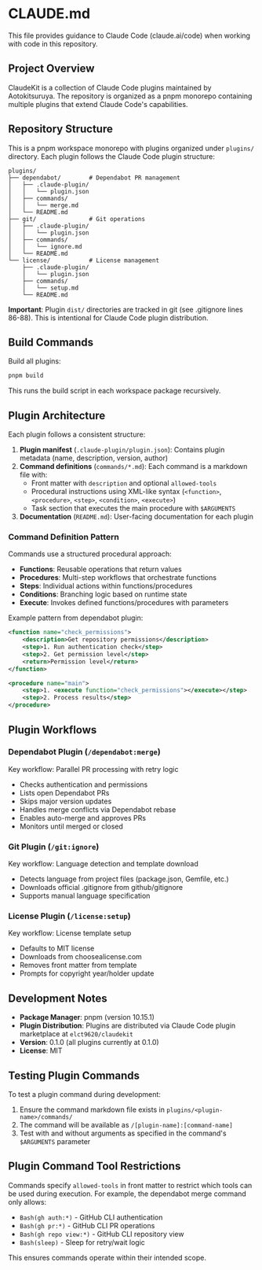 # CLAUDE.md

This file provides guidance to Claude Code (claude.ai/code) when working with code in this repository.

## Project Overview

ClaudeKit is a collection of Claude Code plugins maintained by Aotokitsuruya. The repository is organized as a pnpm monorepo containing multiple plugins that extend Claude Code's capabilities.

## Repository Structure

This is a pnpm workspace monorepo with plugins organized under `plugins/` directory. Each plugin follows the Claude Code plugin structure:

```
plugins/
├── dependabot/        # Dependabot PR management
│   ├── .claude-plugin/
│   │   └── plugin.json
│   ├── commands/
│   │   └── merge.md
│   └── README.md
├── git/               # Git operations
│   ├── .claude-plugin/
│   │   └── plugin.json
│   ├── commands/
│   │   └── ignore.md
│   └── README.md
└── license/           # License management
    ├── .claude-plugin/
    │   └── plugin.json
    ├── commands/
    │   └── setup.md
    └── README.md
```

**Important**: Plugin `dist/` directories are tracked in git (see .gitignore lines 86-88). This is intentional for Claude Code plugin distribution.

## Build Commands

Build all plugins:
```bash
pnpm build
```

This runs the build script in each workspace package recursively.

## Plugin Architecture

Each plugin follows a consistent structure:

1. **Plugin manifest** (`.claude-plugin/plugin.json`): Contains plugin metadata (name, description, version, author)
2. **Command definitions** (`commands/*.md`): Each command is a markdown file with:
   - Front matter with `description` and optional `allowed-tools`
   - Procedural instructions using XML-like syntax (`<function>`, `<procedure>`, `<step>`, `<condition>`, `<execute>`)
   - Task section that executes the main procedure with `$ARGUMENTS`
3. **Documentation** (`README.md`): User-facing documentation for each plugin

### Command Definition Pattern

Commands use a structured procedural approach:
- **Functions**: Reusable operations that return values
- **Procedures**: Multi-step workflows that orchestrate functions
- **Steps**: Individual actions within functions/procedures
- **Conditions**: Branching logic based on runtime state
- **Execute**: Invokes defined functions/procedures with parameters

Example pattern from dependabot plugin:
```xml
<function name="check_permissions">
    <description>Get repository permissions</description>
    <step>1. Run authentication check</step>
    <step>2. Get permission level</step>
    <return>Permission level</return>
</function>

<procedure name="main">
    <step>1. <execute function="check_permissions"></execute></step>
    <step>2. Process results</step>
</procedure>
```

## Plugin Workflows

### Dependabot Plugin (`/dependabot:merge`)
Key workflow: Parallel PR processing with retry logic
- Checks authentication and permissions
- Lists open Dependabot PRs
- Skips major version updates
- Handles merge conflicts via Dependabot rebase
- Enables auto-merge and approves PRs
- Monitors until merged or closed

### Git Plugin (`/git:ignore`)
Key workflow: Language detection and template download
- Detects language from project files (package.json, Gemfile, etc.)
- Downloads official .gitignore from github/gitignore
- Supports manual language specification

### License Plugin (`/license:setup`)
Key workflow: License template setup
- Defaults to MIT license
- Downloads from choosealicense.com
- Removes front matter from template
- Prompts for copyright year/holder update

## Development Notes

- **Package Manager**: pnpm (version 10.15.1)
- **Plugin Distribution**: Plugins are distributed via Claude Code plugin marketplace at `elct9620/claudekit`
- **Version**: 0.1.0 (all plugins currently at 0.1.0)
- **License**: MIT

## Testing Plugin Commands

To test a plugin command during development:
1. Ensure the command markdown file exists in `plugins/<plugin-name>/commands/`
2. The command will be available as `/[plugin-name]:[command-name]`
3. Test with and without arguments as specified in the command's `$ARGUMENTS` parameter

## Plugin Command Tool Restrictions

Commands specify `allowed-tools` in front matter to restrict which tools can be used during execution. For example, the dependabot merge command only allows:
- `Bash(gh auth:*)` - GitHub CLI authentication
- `Bash(gh pr:*)` - GitHub CLI PR operations
- `Bash(gh repo view:*)` - GitHub CLI repository view
- `Bash(sleep)` - Sleep for retry/wait logic

This ensures commands operate within their intended scope.
